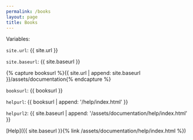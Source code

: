 ```yaml
---
permalink: /books
layout: page
title: Books
---
```


Variables:

`site.url`: {{ site.url }}

`site.baseurl`: {{ site.baseurl }}

{% capture booksurl %}{{ site.url | append: site.baseurl }}/assets/documentation{% endcapture %}

`booksurl`: {{ booksurl }}

`helpurl`: {{ booksurl | append: '/help/index.html' }}

`helpurl2`: {{ site.baseurl | append: '/assets/documentation/help/index.html' }}

[Help]({{ site.baseurl }}{% link /assets/documentation/help/index.html %})
